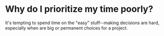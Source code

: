# Why do I prioritize my time poorly?

It's tempting to spend time on the "easy" stuff--making decisions are hard, especially when are big or permanent choices for a
  project.
